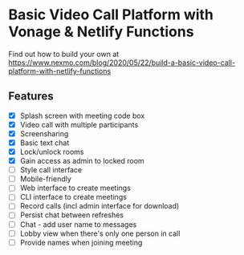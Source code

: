 # Basic Video Call Platform with Vonage & Netlify Functions

Find out how to build your own at <https://www.nexmo.com/blog/2020/05/22/build-a-basic-video-call-platform-with-netlify-functions>

## Features

- [x] Splash screen with meeting code box
- [x] Video call with multiple participants
- [x] Screensharing
- [x] Basic text chat
- [x] Lock/unlock rooms
- [x] Gain access as admin to locked room
- [ ] Style call interface
- [ ] Mobile-friendly
- [ ] Web interface to create meetings
- [ ] CLI interface to create meetings
- [ ] Record calls (incl admin interface for download)
- [ ] Persist chat between refreshes
- [ ] Chat - add user name to messages
- [ ] Lobby view when there's only one person in call
- [ ] Provide names when joining meeting